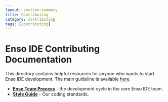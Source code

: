 ```yaml
---
layout: section-summary
title: Contributing
category: contributing
tags: [contributing]
---
```


# Enso IDE Contributing Documentation

This directory contains helpful resources for anyone who wants to start Enso IDE development. The
main guideline is available [here](../CONTRIBUTING.md).
 
* [**Enso Team Process**](./process.md) - the development cycle in the core Enso IDE team.
* [**Style Guide**](./style-guide.md) - Our coding standards.
